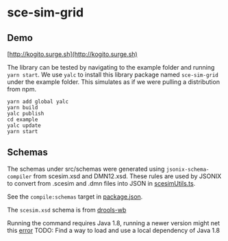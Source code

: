 # sce-sim-grid

## Demo

[http://kogito.surge.sh](http://kogito.surge.sh)

The library can be tested by navigating to the example folder and running `yarn start`.
We use `yalc` to install this library package named `sce-sim-grid` under the example folder. This simulates as if we were pulling a distribution from npm.
```
yarn add global yalc
yarn build
yalc publish
cd example
yalc update
yarn start
```

## Schemas

The schemas under src/schemas were generated using `jsonix-schema-compiler` from scesim.xsd and DMN12.xsd.
These rules are used by JSONIX to convert from .scesim and .dmn files into JSON in [scesimUtils.ts](./components/utils/jsonixUtils.ts).

See the `compile:schemas` target in [package.json](./package.json).

The `scesim.xsd` schema is from [drools-wb](https://github.com/gitgabrio/drools-wb/blob/DROOLS-3879/drools-wb-screens/drools-wb-scenario-simulation-editor/drools-wb-scenario-simulation-editor-kogito-marshaller/src/main/resources/scesim.xsd)

Running the command requires Java 1.8, running a newer version might net this [error](https://github.com/highsource/jsonix-schema-compiler/issues/81)
TODO: Find a way to load and use a local dependency of Java 1.8
